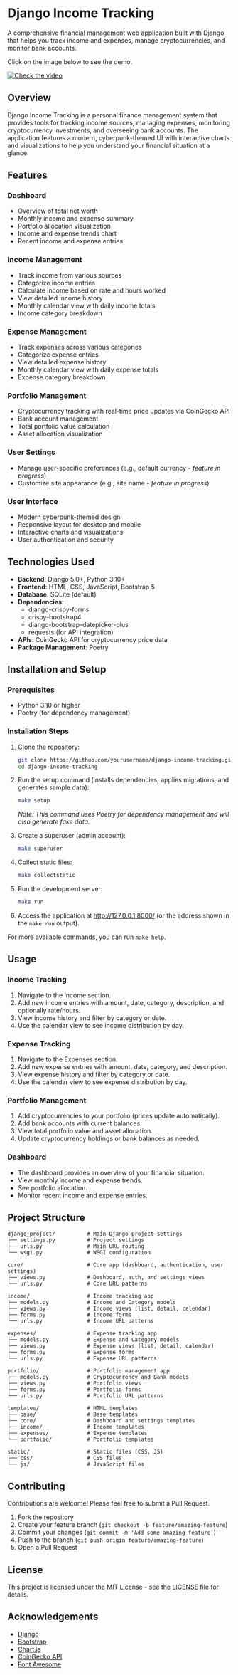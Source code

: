 # Django Income Tracking

A comprehensive financial management web application built with Django that helps you track income and expenses, manage cryptocurrencies, and monitor bank accounts.

Click on the image below to see the demo.

[![Check the video](https://img.youtube.com/vi/_0UK1o4asmA/maxresdefault.jpg)](https://www.youtube.com/watch?v=_0UK1o4asmA)


## Overview

Django Income Tracking is a personal finance management system that provides tools for tracking income sources, managing expenses, monitoring cryptocurrency investments, and overseeing bank accounts. The application features a modern, cyberpunk-themed UI with interactive charts and visualizations to help you understand your financial situation at a glance.

## Features

### Dashboard
- Overview of total net worth
- Monthly income and expense summary
- Portfolio allocation visualization
- Income and expense trends chart
- Recent income and expense entries

### Income Management
- Track income from various sources
- Categorize income entries
- Calculate income based on rate and hours worked
- View detailed income history
- Monthly calendar view with daily income totals
- Income category breakdown

### Expense Management
- Track expenses across various categories
- Categorize expense entries
- View detailed expense history
- Monthly calendar view with daily expense totals
- Expense category breakdown

### Portfolio Management
- Cryptocurrency tracking with real-time price updates via CoinGecko API
- Bank account management
- Total portfolio value calculation
- Asset allocation visualization

### User Settings
- Manage user-specific preferences (e.g., default currency - *feature in progress*)
- Customize site appearance (e.g., site name - *feature in progress*)

### User Interface
- Modern cyberpunk-themed design
- Responsive layout for desktop and mobile
- Interactive charts and visualizations
- User authentication and security

## Technologies Used

- **Backend**: Django 5.0+, Python 3.10+
- **Frontend**: HTML, CSS, JavaScript, Bootstrap 5
- **Database**: SQLite (default)
- **Dependencies**:
  - django-crispy-forms
  - crispy-bootstrap4
  - django-bootstrap-datepicker-plus
  - requests (for API integration)
- **APIs**: CoinGecko API for cryptocurrency price data
- **Package Management**: Poetry

## Installation and Setup

### Prerequisites
- Python 3.10 or higher
- Poetry (for dependency management)

### Installation Steps

1.  Clone the repository:
    ```bash
    git clone https://github.com/yourusername/django-income-tracking.git
    cd django-income-tracking
    ```

2.  Run the setup command (installs dependencies, applies migrations, and generates sample data):
    ```bash
    make setup
    ```
    *Note: This command uses Poetry for dependency management and will also generate fake data.*

3.  Create a superuser (admin account):
    ```bash
    make superuser
    ```

4.  Collect static files:
    ```bash
    make collectstatic
    ```

5.  Run the development server:
    ```bash
    make run
    ```

6.  Access the application at http://127.0.0.1:8000/ (or the address shown in the `make run` output).

For more available commands, you can run `make help`.

## Usage

### Income Tracking
1. Navigate to the Income section.
2. Add new income entries with amount, date, category, description, and optionally rate/hours.
3. View income history and filter by category or date.
4. Use the calendar view to see income distribution by day.

### Expense Tracking
1. Navigate to the Expenses section.
2. Add new expense entries with amount, date, category, and description.
3. View expense history and filter by category or date.
4. Use the calendar view to see expense distribution by day.

### Portfolio Management
1. Add cryptocurrencies to your portfolio (prices update automatically).
2. Add bank accounts with current balances.
3. View total portfolio value and asset allocation.
4. Update cryptocurrency holdings or bank balances as needed.

### Dashboard
- The dashboard provides an overview of your financial situation.
- View monthly income and expense trends.
- See portfolio allocation.
- Monitor recent income and expense entries.

## Project Structure

```
django_project/          # Main Django project settings
├── settings.py          # Project settings
├── urls.py              # Main URL routing
└── wsgi.py              # WSGI configuration

core/                    # Core app (dashboard, authentication, user settings)
├── views.py             # Dashboard, auth, and settings views
└── urls.py              # Core URL patterns

income/                  # Income tracking app
├── models.py            # Income and Category models
├── views.py             # Income views (list, detail, calendar)
├── forms.py             # Income forms
└── urls.py              # Income URL patterns

expenses/                # Expense tracking app
├── models.py            # Expense and Category models
├── views.py             # Expense views (list, detail, calendar)
├── forms.py             # Expense forms
└── urls.py              # Expense URL patterns

portfolio/               # Portfolio management app
├── models.py            # Cryptocurrency and Bank models
├── views.py             # Portfolio views
├── forms.py             # Portfolio forms
└── urls.py              # Portfolio URL patterns

templates/               # HTML templates
├── base/                # Base templates
├── core/                # Dashboard and settings templates
├── income/              # Income templates
├── expenses/            # Expense templates
└── portfolio/           # Portfolio templates

static/                  # Static files (CSS, JS)
├── css/                 # CSS files
└── js/                  # JavaScript files
```

## Contributing

Contributions are welcome! Please feel free to submit a Pull Request.

1. Fork the repository
2. Create your feature branch (`git checkout -b feature/amazing-feature`)
3. Commit your changes (`git commit -m 'Add some amazing feature'`)
4. Push to the branch (`git push origin feature/amazing-feature`)
5. Open a Pull Request

## License

This project is licensed under the MIT License - see the LICENSE file for details.

## Acknowledgements

- [Django](https://www.djangoproject.com/)
- [Bootstrap](https://getbootstrap.com/)
- [Chart.js](https://www.chartjs.org/)
- [CoinGecko API](https://www.coingecko.com/en/api)
- [Font Awesome](https://fontawesome.com/)
